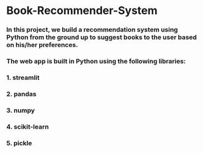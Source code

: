 # Book-Recommender-System
### In this project, we build a recommendation system using Python from the ground up to suggest books to the user based on his/her preferences.
### The web app is built in Python using the following libraries:
### 1. streamlit
### 2. pandas
### 3. numpy
### 4. scikit-learn
### 5. pickle
